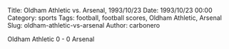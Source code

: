 Title: Oldham Athletic vs. Arsenal, 1993/10/23
Date: 1993/10/23 00:00
Category: sports
Tags: football, football scores, Oldham Athletic, Arsenal
Slug: oldham-athletic-vs-arsenal
Author: carbonero


Oldham Athletic 0 - 0 Arsenal
